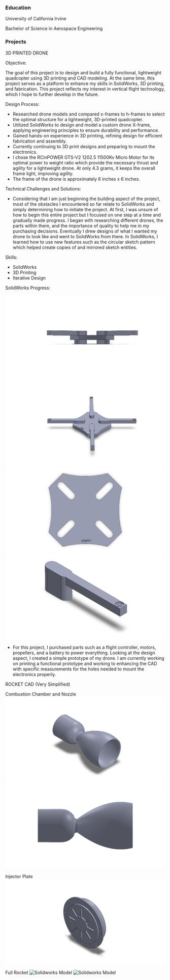 ### Education
University of California Irvine

Bachelor of Science in Aerospace Engineering



### Projects

3D PRINTED DRONE

Objective: 

The goal of this project is to design and build a fully functional, lightweight quadcopter using 3D printing and CAD modeling. At the same time, this project serves as a platform to enhance my skills in SolidWorks, 3D printing, and fabrication. This project reflects my interest in vertical flight technology, which I hope to further develop in the future.




Design Process:

- Researched drone models and compared x-frames to h-frames to select the optimal structure for a lightweight, 3D-printed quadcopter.
- Utilized SolidWorks to design and model a custom drone X-frame, applying engineering principles to ensure durability and performance.
- Gained hands-on experience in 3D printing, refining design for efficient fabrication and assembly.
- Currently continuing to 3D print designs and preparing to mount the electronics.
- I chose the RCinPOWER GTS-V2 1202.5 11500Kv Micro Motor for its optimal power to weight ratio which provide the necessary thrust and agility for a lightweight drone. At only 4.3 grams, it keeps the overall frame light, improving agility.
- The frame of the drone is approximately 6 inches x 6 inches.


Technical Challenges and Solutions:
- Considering that I am just beginning the building aspect of the project, most of the obstacles I encountered so far relate to SolidWorks and simply determining how to initiate the project. At first, I was unsure of how to begin this entire project but I focused on one step at a time and gradually made progress. I began with researching different drones, the parts within them, and the importance of quality to help me in my purchasing decisions. Eventually I drew designs of what I wanted my drone to look like and went to SolidWorks from there. In SolidWorks, I learned how to use new features such as the circular sketch pattern which helped create copies of and mirrored sketch entities.


Skills:
- SolidWorks
- 3D Printing
- Iterative Design


SolidWorks Progress:

![Solidworks Model](DRONEASSEM.JPG)
![Solidworks Model](DRONEASSEM.SLDASM3.JPG)
![Solidworks Model](DRONEBASE.JPG)
![Solidworks Model](droneleg.JPG)

- For this project, I purchased parts such as a flight controller, motors, propellers, and a battery to power everything. Looking at the design aspect, I created a simple prototype of my drone. I am currently working on printing a functional prototype and working to enhancing the CAD with specific measurements for the holes needed to mount the electronics properly. 




ROCKET CAD (Very Simplified)


Combustion Chamber and Nozzle
![Solidworks Model](nozzlecombustionside.JPG)
![Solidworks Model](nozzlecombustion.JPG)



Injector Plate
![Solidworks Model](injectorplate.JPG)


Full Rocket
![Solidworks Model](prettyrocket.JPG)
![Solidworks Model](prettyrocketside.JPG)
